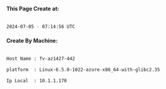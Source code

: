 
   
#### This Page Create at:

```bash

2024-07-05 - 07:14:56 UTC

```

#### Create By Machine:

```bash

Host Name : fv-az1427-442

platform  : Linux-6.5.0-1022-azure-x86_64-with-glibc2.35

Ip Local  : 10.1.1.170

```

